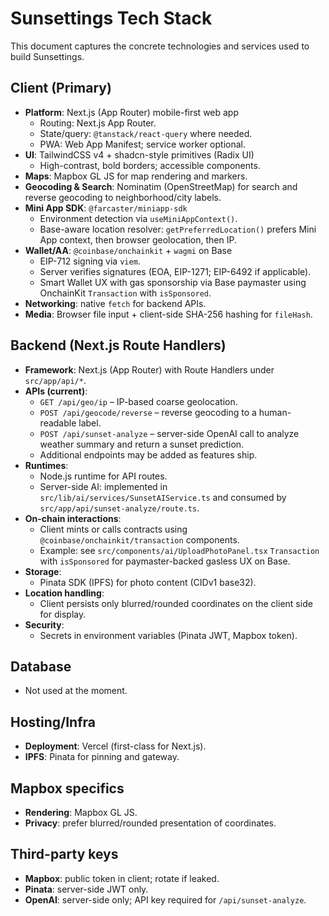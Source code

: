 # Sunsettings Tech Stack

This document captures the concrete technologies and services used to build Sunsettings.

## Client (Primary)
- **Platform**: Next.js (App Router) mobile-first web app
  - Routing: Next.js App Router.
  - State/query: `@tanstack/react-query` where needed.
  - PWA: Web App Manifest; service worker optional.
- **UI**: TailwindCSS v4 + shadcn-style primitives (Radix UI)
  - High-contrast, bold borders; accessible components.
- **Maps**: Mapbox GL JS for map rendering and markers.
- **Geocoding & Search**: Nominatim (OpenStreetMap) for search and reverse geocoding to neighborhood/city labels.
- **Mini App SDK**: `@farcaster/miniapp-sdk`
  - Environment detection via `useMiniAppContext()`.
  - Base-aware location resolver: `getPreferredLocation()` prefers Mini App context, then browser geolocation, then IP.
- **Wallet/AA**: `@coinbase/onchainkit` + `wagmi` on Base
  - EIP-712 signing via `viem`.
  - Server verifies signatures (EOA, EIP-1271; EIP-6492 if applicable).
  - Smart Wallet UX with gas sponsorship via Base paymaster using OnchainKit `Transaction` with `isSponsored`.
- **Networking**: native `fetch` for backend APIs.
- **Media**: Browser file input + client-side SHA-256 hashing for `fileHash`.

## Backend (Next.js Route Handlers)
- **Framework**: Next.js (App Router) with Route Handlers under `src/app/api/*`.
- **APIs (current)**:
  - `GET /api/geo/ip` – IP-based coarse geolocation.
  - `POST /api/geocode/reverse` – reverse geocoding to a human-readable label.
  - `POST /api/sunset-analyze` – server-side OpenAI call to analyze weather summary and return a sunset prediction.
  - Additional endpoints may be added as features ship.
- **Runtimes**:
  - Node.js runtime for API routes.
  - Server-side AI: implemented in `src/lib/ai/services/SunsetAIService.ts` and consumed by `src/app/api/sunset-analyze/route.ts`.
- **On-chain interactions**:
  - Client mints or calls contracts using `@coinbase/onchainkit/transaction` components.
  - Example: see `src/components/ai/UploadPhotoPanel.tsx` `Transaction` with `isSponsored` for paymaster-backed gasless UX on Base.
- **Storage**:
  - Pinata SDK (IPFS) for photo content (CIDv1 base32).
- **Location handling**:
  - Client persists only blurred/rounded coordinates on the client side for display.
- **Security**:
  - Secrets in environment variables (Pinata JWT, Mapbox token).

## Database
- Not used at the moment.

## Hosting/Infra
- **Deployment**: Vercel (first-class for Next.js).
- **IPFS**: Pinata for pinning and gateway.

## Mapbox specifics
- **Rendering**: Mapbox GL JS.
- **Privacy**: prefer blurred/rounded presentation of coordinates.

## Third-party keys
- **Mapbox**: public token in client; rotate if leaked.
- **Pinata**: server-side JWT only.
- **OpenAI**: server-side only; API key required for `/api/sunset-analyze`.
